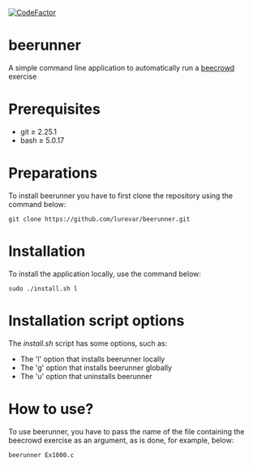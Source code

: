 [![CodeFactor](https://www.codefactor.io/repository/github/lurevar/beerunner/badge)](https://www.codefactor.io/repository/github/lurevar/beerunner)

# beerunner

A simple command line application to automatically run a [beecrowd](https://beecrowd.com.br/) exercise

# Prerequisites

* git ≥ 2.25.1
* bash ≥ 5.0.17

# Preparations

To install beerunner you have to first clone the repository using the command below:

```
git clone https://github.com/lurevar/beerunner.git
```

# Installation

To install the application locally, use the command below:

```
sudo ./install.sh l
```

# Installation script options

The _install.sh_ script has some options, such as:

* The 'l' option that installs beerunner locally
* The 'g' option that installs beerunner globally
* The 'u' option that uninstalls beerunner

# How to use?

To use beerunner, you have to pass the name of the file containing the beecrowd exercise as an argument, as is done, for example, below:

```
beerunner Ex1000.c
```
